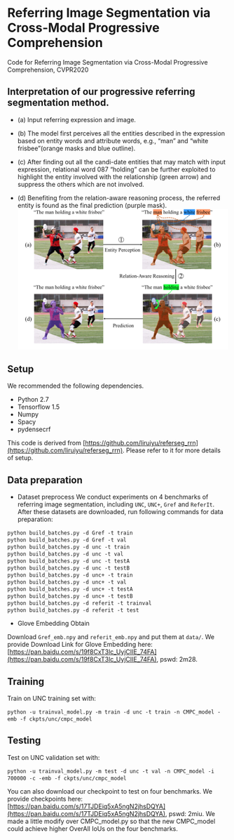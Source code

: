 # Referring Image Segmentation via Cross-Modal Progressive Comprehension
Code for Referring Image Segmentation via Cross-Modal Progressive Comprehension, CVPR2020

## Interpretation of our progressive referring segmentation method.

* (a) Input referring expression and image. 

* (b) The model first perceives all the entities described in the expression based on entity words and attribute words, e.g., “man” and “white frisbee”(orange masks and blue outline). 

* (c) After finding out all the candi-date entities that may match with input expression, relational word 087 “holding” can be further exploited to highlight the entity involved with the relationship (green arrow) and suppress the others which are not involved. 

* (d) Benefiting from the relation-aware reasoning process, the referred entity is found as the final prediction (purple mask).
![interpretation](motivation.png)

## Setup

We recommended the following dependencies.

* Python 2.7
* Tensorflow 1.5
* Numpy
* Spacy
* pydensecrf

This code is derived from [https://github.com/liruiyu/referseg_rrn](https://github.com/liruiyu/referseg_rrn). Please refer to it for more details of setup.

## Data preparation
* Dataset preprocess
We conduct experiments on 4 benchmarks of referring image segmentation, including `UNC`, `UNC+`, `Gref` and `ReferIt`. After these datasets are downloaded, run following commands for data preparation:
```
python build_batches.py -d Gref -t train
python build_batches.py -d Gref -t val
python build_batches.py -d unc -t train
python build_batches.py -d unc -t val
python build_batches.py -d unc -t testA
python build_batches.py -d unc -t testB
python build_batches.py -d unc+ -t train
python build_batches.py -d unc+ -t val
python build_batches.py -d unc+ -t testA
python build_batches.py -d unc+ -t testB
python build_batches.py -d referit -t trainval
python build_batches.py -d referit -t test
```

* Glove Embedding Obtain

Download `Gref_emb.npy` and `referit_emb.npy` and put them at `data/`. We provide Download Link for Glove Embedding here:
[https://pan.baidu.com/s/19f8CxT3lc_UyjCIIE_74FA](https://pan.baidu.com/s/19f8CxT3lc_UyjCIIE_74FA), pswd: 2m28.


## Training
Train on UNC training set with:
```
python -u trainval_model.py -m train -d unc -t train -n CMPC_model -emb -f ckpts/unc/cmpc_model
```

## Testing
Test on UNC validation set with:
```
python -u trainval_model.py -m test -d unc -t val -n CMPC_model -i 700000 -c -emb -f ckpts/unc/cmpc_model
```
You can also download our checkpoint to test on four benchmarks. We provide checkpoints here:
[https://pan.baidu.com/s/17TJDEiq5xA5ngN2jhsDQYA](https://pan.baidu.com/s/17TJDEiq5xA5ngN2jhsDQYA), pswd: 2miu.
We made a little modify over CMPC_model.py so that the new CMPC_model could achieve higher OverAll IoUs on the four benchmarks.

